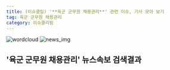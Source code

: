 ```yaml
---
title: (이슈클립) '**육군 군무원 채용관리**' 관련 이슈, 기사 모아 보기
tag: 육군 군무원 채용관리
category: 이슈클리핑
---
```

![wordcloud](https://s3.ap-northeast-2.amazonaws.com/lyrics101-wordcloud/2018-09-14-1536908164.png)
![news_img](https://user-images.githubusercontent.com/42597476/44507050-1206f400-a6e4-11e8-8d98-7ffbfebb353f.png)
## **'**육군 군무원 채용관리**'** 뉴스속보 검색결과

